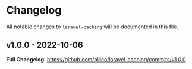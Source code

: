 # Changelog

All notable changes to `laravel-caching` will be documented in this file.

## v1.0.0 - 2022-10-06

**Full Changelog**: https://github.com/ollico/laravel-caching/commits/v1.0.0
